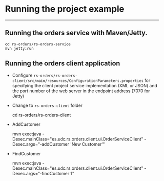 # Running the project example
---------------------------------------------------------------------

## Running the orders service with Maven/Jetty.

    cd rs-orders/rs-orders-service
    mvn jetty:run


## Running the orders client application

- Configure `rs-orders/rs-orders-client/src/main/resources/ConfigurationParameters.properties`
  for specifying the client project service implementation (XML or JSON) and the port number 
  of the web server in the endpoint address (7070 for Jetty)
  
- Change to `rs-orders-client` folder

    cd rs-orders/rs-orders-client


- AddCustomer

    mvn exec:java -Dexec.mainClass="es.udc.rs.orders.client.ui.OrderServiceClient" -Dexec.args="-addCustomer 'New Customer'"

- FindCustomer

    mvn exec:java -Dexec.mainClass="es.udc.rs.orders.client.ui.OrderServiceClient" -Dexec.args="-findCustomer 1"

